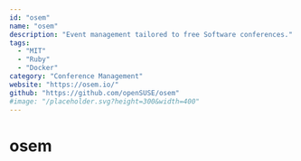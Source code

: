 ```yaml
---
id: "osem"
name: "osem"
description: "Event management tailored to free Software conferences."
tags:
  - "MIT"
  - "Ruby"
  - "Docker"
category: "Conference Management"
website: "https://osem.io/"
github: "https://github.com/openSUSE/osem"
#image: "/placeholder.svg?height=300&width=400"
---
```


# osem
